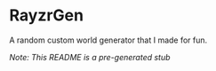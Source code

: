 # RayzrGen
A random custom world generator that I made for fun.

*Note: This README is a pre-generated stub*
